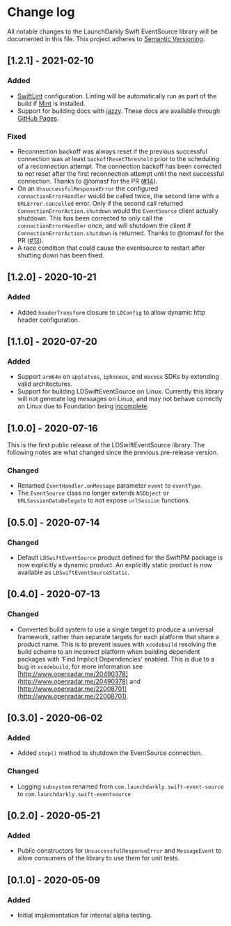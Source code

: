 # Change log

All notable changes to the LaunchDarkly Swift EventSource library will be documented in this file. This project adheres to [Semantic Versioning](http://semver.org).

## [1.2.1] - 2021-02-10
### Added
- [SwiftLint](https://github.com/realm/SwiftLint) configuration. Linting will be automatically run as part of the build if [Mint](https://github.com/yonaskolb/Mint) is installed.
- Support for building docs with [jazzy](https://github.com/realm/jazzy). These docs are available through [GitHub Pages](https://launchdarkly.github.io/swift-eventsource/).

### Fixed
- Reconnection backoff was always reset if the  previous successful connection was at least `backoffResetThreshold` prior to the scheduling of a reconnection attempt. The connection backoff has been corrected to not reset after the first reconnection attempt until the next successful connection. Thanks to  @tomasf for the PR ([#14](https://github.com/launchdarkly/swift-eventsource/pull/14)).
- On an `UnsuccessfulResponseError` the configured `connectionErrorHandler` would be called twice, the second time with a `URLError.cancelled` error. Only if the second call returned `ConnectionErrorAction.shutdown` would the `EventSource` client actually shutdown. This has been corrected to only call the `connectionErrorHandler` once, and will shutdown the client if `ConnectionErrorAction.shutdown` is returned. Thanks to  @tomasf for the PR ([#13](https://github.com/launchdarkly/swift-eventsource/pull/13)).
- A race condition that could cause the eventsource to restart after shutting down has been fixed.

## [1.2.0] - 2020-10-21
### Added
- Added `headerTransform` closure to `LDConfig` to allow dynamic http header configuration.

## [1.1.0] - 2020-07-20
### Added
- Support `arm64e` on `appletvos`, `iphoneos`, and `macosx` SDKs by extending valid architectures.
- Support for building LDSwiftEventSource on Linux. Currently this library will not generate log messages on Linux, and may not behave correctly on Linux due to Foundation being [incomplete](https://github.com/apple/swift-corelibs-foundation/blob/master/Docs/Status.md).

## [1.0.0] - 2020-07-16
This is the first public release of the LDSwiftEventSource library. The following notes are what changed since the previous pre-release version.
### Changed
- Renamed `EventHandler.onMessage` parameter `event` to `eventType`.
- The `EventSource` class no longer extends `NSObject` or `URLSessionDataDelegate` to not expose `urlSession` functions.

## [0.5.0] - 2020-07-14
### Changed
- Default `LDSwiftEventSource` product defined for the SwiftPM package is now explicitly a dynamic product. An explicitly static product is now available as `LDSwiftEventSourceStatic`.

## [0.4.0] - 2020-07-13
### Changed
- Converted build system to use a single target to produce a universal framework, rather than separate targets for each platform that share a product name. This is to prevent issues with `xcodebuild` resolving the build scheme to an incorrect platform when building dependent packages with 'Find Implicit Dependencies' enabled. This is due to a bug in `xcodebuild`, for more information see [http://www.openradar.me/20490378](http://www.openradar.me/20490378) and [http://www.openradar.me/22008701](http://www.openradar.me/22008701).

## [0.3.0] - 2020-06-02
### Added
- Added `stop()` method to shutdown the EventSource connection.
### Changed
- Logging `subsystem` renamed from `com.launchdarkly.swift-event-source` to `com.launchdarkly.swift-eventsource`

## [0.2.0] - 2020-05-21
### Added
- Public constructors for `UnsuccessfulResponseError` and `MessageEvent` to allow consumers of the library to use them for unit tests.

## [0.1.0] - 2020-05-09
### Added
- Initial implementation for internal alpha testing.

